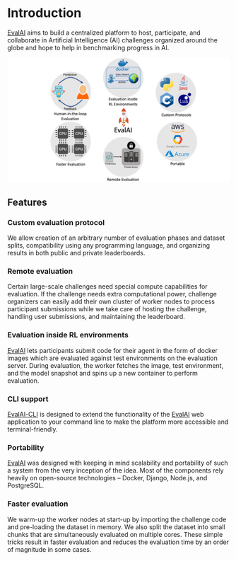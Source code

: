 # Introduction

[EvalAI] aims to build a centralized platform to host, participate, and collaborate in Artificial Intelligence (AI) challenges organized around the globe and hope to help in benchmarking progress in AI.

<img src="_static/img/teaser.png">

## Features

### Custom evaluation protocol

We allow creation of an arbitrary number of evaluation phases and dataset splits, compatibility using any programming language, and organizing results in both public and private leaderboards.

### Remote evaluation

Certain large-scale challenges need special compute capabilities for evaluation. If the challenge needs extra computational power, challenge organizers can easily add their own cluster of worker nodes to process participant submissions while we take care of hosting the challenge, handling user submissions, and maintaining the leaderboard.

### Evaluation inside RL environments

[EvalAI] lets participants submit code for their agent in the form of docker images which are evaluated against test environments on the evaluation server. During evaluation, the worker fetches the image, test environment, and the model snapshot and spins up a new container to perform evaluation.

### CLI support

[EvalAI-CLI] is designed to extend the functionality of the [EvalAI] web application to your command line to make the platform more accessible and terminal-friendly.

### Portability

[EvalAI] was designed with keeping in mind scalability and portability of such a system from the very inception of the idea. Most of the components rely heavily on open-source technologies – Docker, Django, Node.js, and PostgreSQL.

### Faster evaluation

We warm-up the worker nodes at start-up by importing the challenge code and pre-loading the dataset in memory. We also split the dataset into small chunks that are simultaneously evaluated on multiple cores. These simple tricks result in faster evaluation and reduces the evaluation time by an order of magnitude in some cases.

[evalai-cli]: https://cli.eval.ai
[evalai]: http://eval.ai
